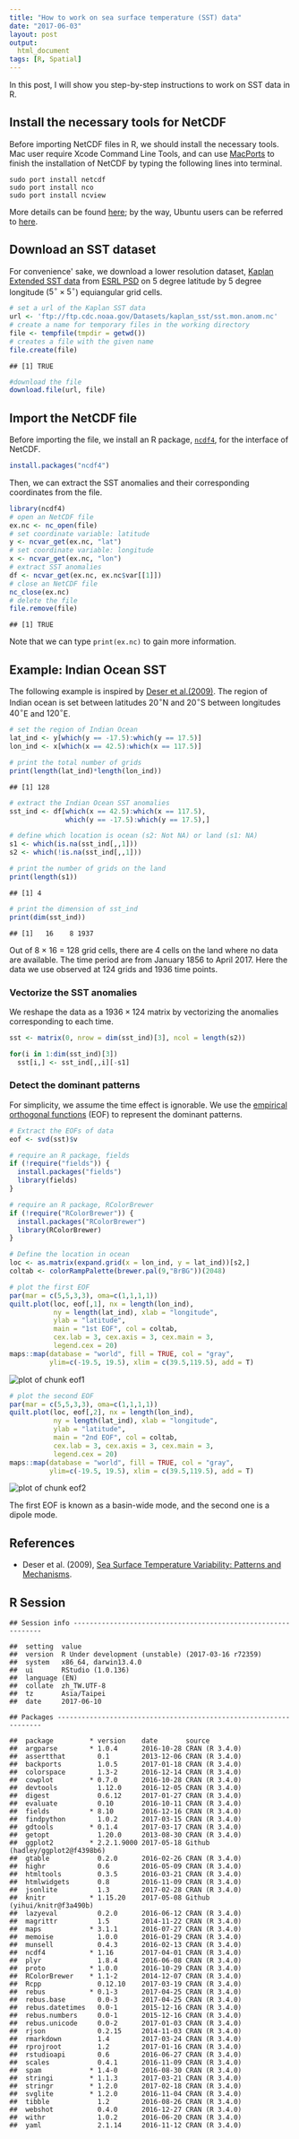 ```yaml
---
title: "How to work on sea surface temperature (SST) data"
date: "2017-06-03"
layout: post
output:
  html_document
tags: [R, Spatial]
---
```



In this post, I will show you step-by-step instructions to  work on SST data in R.

## Install the necessary tools for NetCDF

Before importing NetCDF files in R, we should install the necessary tools. Mac user require Xcode Command Line Tools, and can use [MacPorts](https://www.macports.org) to finish the installation of NetCDF by typing the following lines into terminal.

```
sudo port install netcdf
sudo port install nco
sudo port install ncview
```
More details can be found [here](http://mazamascience.com/WorkingWithData/?p=1474); by the way, Ubuntu users can be referred to [here](https://stackoverflow.com/questions/11319698/how-to-install-r-packages-rnetcdf-and-ncdf-on-ubuntu).



## Download an SST dataset

For convenience' sake, we download a lower resolution dataset, [Kaplan Extended SST data](ftp://ftp.cdc.noaa.gov/Datasets/kaplan_sst/sst.mon.anom.nc) from [ESRL PSD](https://www.esrl.noaa.gov/psd/data/gridded/data.kaplan_sst.html) on 5 degree latitude by 5 degree longitude ($5^{\circ} \times 5^{\circ}$) equiangular grid cells.


~~~r
# set a url of the Kaplan SST data
url <- 'ftp://ftp.cdc.noaa.gov/Datasets/kaplan_sst/sst.mon.anom.nc'
# create a name for temporary files in the working directory
file <- tempfile(tmpdir = getwd()) 
# creates a file with the given name
file.create(file)
~~~

~~~
## [1] TRUE
~~~

~~~r
#download the file
download.file(url, file)
~~~


## Import the NetCDF file

Before importing the file, we install an R package, [```ncdf4```](https://cran.r-project.org/web/packages/ncdf4/ncdf4.pdf), for the interface of NetCDF.


~~~r
install.packages("ncdf4")
~~~
Then, we can extract the SST anomalies and their corresponding coordinates from the file.


~~~r
library(ncdf4)
# open an NetCDF file
ex.nc <- nc_open(file)
# set coordinate variable: latitude
y <- ncvar_get(ex.nc, "lat")
# set coordinate variable: longitude
x <- ncvar_get(ex.nc, "lon")  
# extract SST anomalies
df <- ncvar_get(ex.nc, ex.nc$var[[1]])
# close an NetCDF file
nc_close(ex.nc)
# delete the file
file.remove(file)  
~~~

~~~
## [1] TRUE
~~~
Note that we can type ```print(ex.nc)``` to gain more information.


## Example: Indian Ocean SST
The following example is inspired by [Deser et al.(2009)](http://www.cgd.ucar.edu/staff/cdeser/docs/deser.sstvariability.annrevmarsci10.pdf). The region of Indian ocean is set between latitudes $20^{\circ}$N and $20^{\circ}$S between longitudes $40^{\circ}$E and $120^{\circ}$E. 


~~~r
# set the region of Indian Ocean
lat_ind <- y[which(y == -17.5):which(y == 17.5)]
lon_ind <- x[which(x == 42.5):which(x == 117.5)]

# print the total number of grids
print(length(lat_ind)*length(lon_ind))
~~~

~~~
## [1] 128
~~~

~~~r
# extract the Indian Ocean SST anomalies
sst_ind <- df[which(x == 42.5):which(x == 117.5), 
              which(y == -17.5):which(y == 17.5),]

# define which location is ocean (s2: Not NA) or land (s1: NA)
s1 <- which(is.na(sst_ind[,,1]))
s2 <- which(!is.na(sst_ind[,,1]))

# print the number of grids on the land
print(length(s1))
~~~

~~~
## [1] 4
~~~

~~~r
# print the dimension of sst_ind
print(dim(sst_ind))
~~~

~~~
## [1]   16    8 1937
~~~

Out of 8 × 16 = 128 grid cells, there are 4 cells on the land where no data are available. The time period are from January 1856 to April 2017. Here the data we use observed at $124$ grids and 1936 time points.

### Vectorize the SST anomalies 

We reshape the data as a $1936 \times 124$ matrix by vectorizing the anomalies corresponding to each time.


~~~r
sst <- matrix(0, nrow = dim(sst_ind)[3], ncol = length(s2))

for(i in 1:dim(sst_ind)[3])
  sst[i,] <- sst_ind[,,i][-s1]
~~~

### Detect the dominant patterns

For simplicity, we assume the time effect is ignorable. We use the [empirical orthogonal functions](https://en.wikipedia.org/wiki/Empirical_orthogonal_functions) (EOF) to represent the dominant patterns.


~~~r
# Extract the EOFs of data
eof <- svd(sst)$v

# require an R package, fields
if (!require("fields")) {
  install.packages("fields")
  library(fields)
}

# require an R package, RColorBrewer
if (!require("RColorBrewer")) {
  install.packages("RColorBrewer")
  library(RColorBrewer)
}

# Define the location in ocean
loc <- as.matrix(expand.grid(x = lon_ind, y = lat_ind))[s2,]
coltab <- colorRampPalette(brewer.pal(9,"BrBG"))(2048)
~~~

~~~r
# plot the first EOF
par(mar = c(5,5,3,3), oma=c(1,1,1,1))
quilt.plot(loc, eof[,1], nx = length(lon_ind), 
           ny = length(lat_ind), xlab = "longitude",
           ylab = "latitude", 
           main = "1st EOF", col = coltab,
           cex.lab = 3, cex.axis = 3, cex.main = 3,
           legend.cex = 20)
maps::map(database = "world", fill = TRUE, col = "gray", 
          ylim=c(-19.5, 19.5), xlim = c(39.5,119.5), add = T)
~~~

<img src="{{ site.url }}/assets/how_to_work_on_sst_data/eof1-1..svg" title="plot of chunk eof1" alt="plot of chunk eof1" style="display: block; margin: auto;" />

~~~r
# plot the second EOF
par(mar = c(5,5,3,3), oma=c(1,1,1,1))
quilt.plot(loc, eof[,2], nx = length(lon_ind), 
           ny = length(lat_ind), xlab = "longitude",
           ylab = "latitude", 
           main = "2nd EOF", col = coltab,
           cex.lab = 3, cex.axis = 3, cex.main = 3,
           legend.cex = 20)
maps::map(database = "world", fill = TRUE, col = "gray", 
          ylim=c(-19.5, 19.5), xlim = c(39.5,119.5), add = T)
~~~

<img src="{{ site.url }}/assets/how_to_work_on_sst_data/eof2-1..svg" title="plot of chunk eof2" alt="plot of chunk eof2" style="display: block; margin: auto;" />

The first EOF is known as a basin-wide mode, and the second one is a dipole mode. 


## References
* Deser et al. (2009), [Sea Surface Temperature Variability: Patterns and Mechanisms](http://www.cgd.ucar.edu/staff/cdeser/docs/deser.sstvariability.annrevmarsci10.pdf).

## R Session


~~~
## Session info --------------------------------------------------------------
~~~

~~~
##  setting  value                                             
##  version  R Under development (unstable) (2017-03-16 r72359)
##  system   x86_64, darwin13.4.0                              
##  ui       RStudio (1.0.136)                                 
##  language (EN)                                              
##  collate  zh_TW.UTF-8                                       
##  tz       Asia/Taipei                                       
##  date     2017-06-10
~~~

~~~
## Packages ------------------------------------------------------------------
~~~

~~~
##  package         * version    date       source                         
##  argparse        * 1.0.4      2016-10-28 CRAN (R 3.4.0)                 
##  assertthat        0.1        2013-12-06 CRAN (R 3.4.0)                 
##  backports         1.0.5      2017-01-18 CRAN (R 3.4.0)                 
##  colorspace        1.3-2      2016-12-14 CRAN (R 3.4.0)                 
##  cowplot         * 0.7.0      2016-10-28 CRAN (R 3.4.0)                 
##  devtools          1.12.0     2016-12-05 CRAN (R 3.4.0)                 
##  digest            0.6.12     2017-01-27 CRAN (R 3.4.0)                 
##  evaluate          0.10       2016-10-11 CRAN (R 3.4.0)                 
##  fields          * 8.10       2016-12-16 CRAN (R 3.4.0)                 
##  findpython        1.0.2      2017-03-15 CRAN (R 3.4.0)                 
##  gdtools         * 0.1.4      2017-03-17 CRAN (R 3.4.0)                 
##  getopt            1.20.0     2013-08-30 CRAN (R 3.4.0)                 
##  ggplot2         * 2.2.1.9000 2017-05-18 Github (hadley/ggplot2@f4398b6)
##  gtable            0.2.0      2016-02-26 CRAN (R 3.4.0)                 
##  highr             0.6        2016-05-09 CRAN (R 3.4.0)                 
##  htmltools         0.3.5      2016-03-21 CRAN (R 3.4.0)                 
##  htmlwidgets       0.8        2016-11-09 CRAN (R 3.4.0)                 
##  jsonlite          1.3        2017-02-28 CRAN (R 3.4.0)                 
##  knitr           * 1.15.20    2017-05-08 Github (yihui/knitr@f3a490b)   
##  lazyeval          0.2.0      2016-06-12 CRAN (R 3.4.0)                 
##  magrittr          1.5        2014-11-22 CRAN (R 3.4.0)                 
##  maps            * 3.1.1      2016-07-27 CRAN (R 3.4.0)                 
##  memoise           1.0.0      2016-01-29 CRAN (R 3.4.0)                 
##  munsell           0.4.3      2016-02-13 CRAN (R 3.4.0)                 
##  ncdf4           * 1.16       2017-04-01 CRAN (R 3.4.0)                 
##  plyr              1.8.4      2016-06-08 CRAN (R 3.4.0)                 
##  proto           * 1.0.0      2016-10-29 CRAN (R 3.4.0)                 
##  RColorBrewer    * 1.1-2      2014-12-07 CRAN (R 3.4.0)                 
##  Rcpp              0.12.10    2017-03-19 CRAN (R 3.4.0)                 
##  rebus           * 0.1-3      2017-04-25 CRAN (R 3.4.0)                 
##  rebus.base        0.0-3      2017-04-25 CRAN (R 3.4.0)                 
##  rebus.datetimes   0.0-1      2015-12-16 CRAN (R 3.4.0)                 
##  rebus.numbers     0.0-1      2015-12-16 CRAN (R 3.4.0)                 
##  rebus.unicode     0.0-2      2017-01-03 CRAN (R 3.4.0)                 
##  rjson             0.2.15     2014-11-03 CRAN (R 3.4.0)                 
##  rmarkdown         1.4        2017-03-24 CRAN (R 3.4.0)                 
##  rprojroot         1.2        2017-01-16 CRAN (R 3.4.0)                 
##  rstudioapi        0.6        2016-06-27 CRAN (R 3.4.0)                 
##  scales            0.4.1      2016-11-09 CRAN (R 3.4.0)                 
##  spam            * 1.4-0      2016-08-30 CRAN (R 3.4.0)                 
##  stringi         * 1.1.3      2017-03-21 CRAN (R 3.4.0)                 
##  stringr         * 1.2.0      2017-02-18 CRAN (R 3.4.0)                 
##  svglite         * 1.2.0      2016-11-04 CRAN (R 3.4.0)                 
##  tibble            1.2        2016-08-26 CRAN (R 3.4.0)                 
##  webshot           0.4.0      2016-12-27 CRAN (R 3.4.0)                 
##  withr             1.0.2      2016-06-20 CRAN (R 3.4.0)                 
##  yaml              2.1.14     2016-11-12 CRAN (R 3.4.0)
~~~
